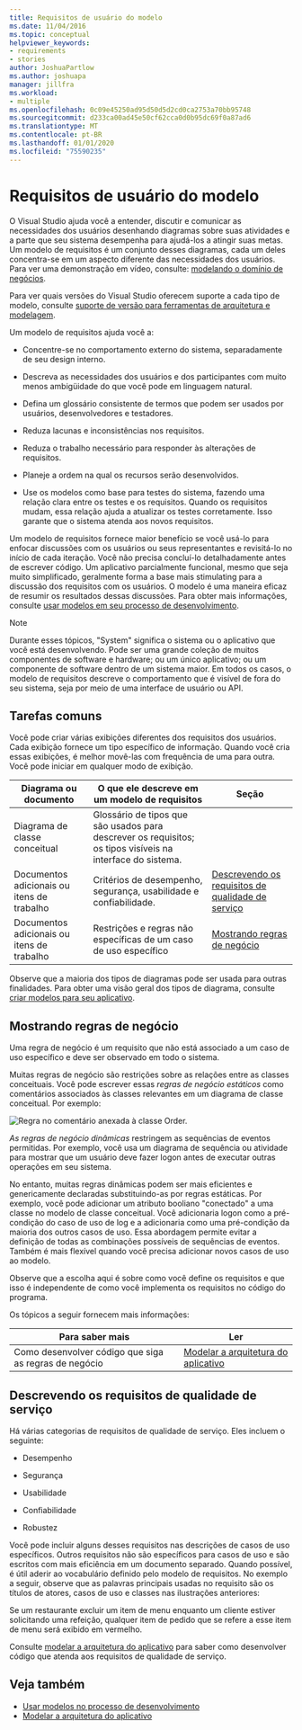 ```yaml
---
title: Requisitos de usuário do modelo
ms.date: 11/04/2016
ms.topic: conceptual
helpviewer_keywords:
- requirements
- stories
author: JoshuaPartlow
ms.author: joshuapa
manager: jillfra
ms.workload:
- multiple
ms.openlocfilehash: 0c09e45250ad95d50d5d2cd0ca2753a70bb95748
ms.sourcegitcommit: d233ca00ad45e50cf62cca0d0b95dc69f0a87ad6
ms.translationtype: MT
ms.contentlocale: pt-BR
ms.lasthandoff: 01/01/2020
ms.locfileid: "75590235"
---
```

# <a name="model-user-requirements"></a>Requisitos de usuário do modelo

O Visual Studio ajuda você a entender, discutir e comunicar as necessidades dos usuários desenhando diagramas sobre suas atividades e a parte que seu sistema desempenha para ajudá-los a atingir suas metas. Um modelo de requisitos é um conjunto desses diagramas, cada um deles concentra-se em um aspecto diferente das necessidades dos usuários. Para ver uma demonstração em vídeo, consulte: [modelando o domínio de negócios](https://channel9.msdn.com/blogs/clinted/uml-with-vs-2010-part-3-modeling-the-business-domain).

Para ver quais versões do Visual Studio oferecem suporte a cada tipo de modelo, consulte [suporte de versão para ferramentas de arquitetura e modelagem](../modeling/what-s-new-for-design-in-visual-studio.md#VersionSupport).

Um modelo de requisitos ajuda você a:

- Concentre-se no comportamento externo do sistema, separadamente de seu design interno.

- Descreva as necessidades dos usuários e dos participantes com muito menos ambigüidade do que você pode em linguagem natural.

- Defina um glossário consistente de termos que podem ser usados por usuários, desenvolvedores e testadores.

- Reduza lacunas e inconsistências nos requisitos.

- Reduza o trabalho necessário para responder às alterações de requisitos.

- Planeje a ordem na qual os recursos serão desenvolvidos.

- Use os modelos como base para testes do sistema, fazendo uma relação clara entre os testes e os requisitos. Quando os requisitos mudam, essa relação ajuda a atualizar os testes corretamente. Isso garante que o sistema atenda aos novos requisitos.

Um modelo de requisitos fornece maior benefício se você usá-lo para enfocar discussões com os usuários ou seus representantes e revisitá-lo no início de cada iteração. Você não precisa concluí-lo detalhadamente antes de escrever código. Um aplicativo parcialmente funcional, mesmo que seja muito simplificado, geralmente forma a base mais stimulating para a discussão dos requisitos com os usuários. O modelo é uma maneira eficaz de resumir os resultados dessas discussões. Para obter mais informações, consulte [usar modelos em seu processo de desenvolvimento](../modeling/use-models-in-your-development-process.md).

> [!NOTE]
> Durante esses tópicos, "System" significa o sistema ou o aplicativo que você está desenvolvendo. Pode ser uma grande coleção de muitos componentes de software e hardware; ou um único aplicativo; ou um componente de software dentro de um sistema maior. Em todos os casos, o modelo de requisitos descreve o comportamento que é visível de fora do seu sistema, seja por meio de uma interface de usuário ou API.

## <a name="common-tasks"></a>Tarefas comuns

Você pode criar várias exibições diferentes dos requisitos dos usuários.  Cada exibição fornece um tipo específico de informação.  Quando você cria essas exibições, é melhor movê-las com frequência de uma para outra. Você pode iniciar em qualquer modo de exibição.

|Diagrama ou documento|O que ele descreve em um modelo de requisitos|Seção|
|-|-|-|
|Diagrama de classe conceitual|Glossário de tipos que são usados para descrever os requisitos; os tipos visíveis na interface do sistema.||
|Documentos adicionais ou itens de trabalho|Critérios de desempenho, segurança, usabilidade e confiabilidade.|[Descrevendo os requisitos de qualidade de serviço](#QoSRequirements)|
|Documentos adicionais ou itens de trabalho|Restrições e regras não específicas de um caso de uso específico|[Mostrando regras de negócio](#BusinessRules)|

Observe que a maioria dos tipos de diagramas pode ser usada para outras finalidades. Para obter uma visão geral dos tipos de diagrama, consulte [criar modelos para seu aplicativo](../modeling/create-models-for-your-app.md).

## <a name="BusinessRules"></a>Mostrando regras de negócio

Uma regra de negócio é um requisito que não está associado a um caso de uso específico e deve ser observado em todo o sistema.

Muitas regras de negócio são restrições sobre as relações entre as classes conceituais. Você pode escrever essas *regras de negócio estáticos* como comentários associados às classes relevantes em um diagrama de classe conceitual. Por exemplo:

![Regra no comentário anexada à classe Order.](../modeling/media/uml_reqmcd2.png)

*As regras de negócio dinâmicas* restringem as sequências de eventos permitidas. Por exemplo, você usa um diagrama de sequência ou atividade para mostrar que um usuário deve fazer logon antes de executar outras operações em seu sistema.

No entanto, muitas regras dinâmicas podem ser mais eficientes e genericamente declaradas substituindo-as por regras estáticas. Por exemplo, você pode adicionar um atributo booliano "conectado" a uma classe no modelo de classe conceitual. Você adicionaria logon como a pré-condição do caso de uso de log e a adicionaria como uma pré-condição da maioria dos outros casos de uso. Essa abordagem permite evitar a definição de todas as combinações possíveis de sequências de eventos. Também é mais flexível quando você precisa adicionar novos casos de uso ao modelo.

Observe que a escolha aqui é sobre como você define os requisitos e que isso é independente de como você implementa os requisitos no código do programa.

Os tópicos a seguir fornecem mais informações:

|Para saber mais|Ler|
|-|-|
|Como desenvolver código que siga as regras de negócio|[Modelar a arquitetura do aplicativo](../modeling/model-your-app-s-architecture.md)|

## <a name="QoSRequirements"></a>Descrevendo os requisitos de qualidade de serviço

Há várias categorias de requisitos de qualidade de serviço. Eles incluem o seguinte:

- Desempenho

- Segurança

- Usabilidade

- Confiabilidade

- Robustez

Você pode incluir alguns desses requisitos nas descrições de casos de uso específicos. Outros requisitos não são específicos para casos de uso e são escritos com mais eficiência em um documento separado. Quando possível, é útil aderir ao vocabulário definido pelo modelo de requisitos. No exemplo a seguir, observe que as palavras principais usadas no requisito são os títulos de atores, casos de uso e classes nas ilustrações anteriores:

Se um restaurante excluir um item de menu enquanto um cliente estiver solicitando uma refeição, qualquer item de pedido que se refere a esse item de menu será exibido em vermelho.

Consulte [modelar a arquitetura do aplicativo](../modeling/model-your-app-s-architecture.md) para saber como desenvolver código que atenda aos requisitos de qualidade de serviço.

## <a name="see-also"></a>Veja também

- [Usar modelos no processo de desenvolvimento](../modeling/use-models-in-your-development-process.md)
- [Modelar a arquitetura do aplicativo](../modeling/model-your-app-s-architecture.md)
